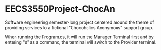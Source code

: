 # EECS3550Project-ChocAn
Software engineering semester-long project centered around the theme of providing services to a fictional "Chocoholics Anonymous" support group.

When running the Program.cs, it will run the Manager Terminal first and by entering "s" as a command, the terminal will switch to the Provider terminal.
